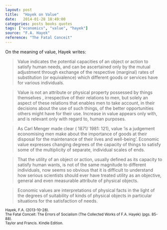 ```yaml
---
layout: post
title:  "Hayek on Value"
date:   2014-01-28 18:49:00
categories: posts books quotes
tags: ["economics", "value", "hayek"]
source: "F.A. Hayek"
reference: "The Fatal Conceit"
---
```


On the meaning of value, Hayek writes:

> Value indicates the potential capacities of an object or action to satisfy human needs, and can be ascertained only by the mutual adjustment through exchange of the respective (marginal) rates of substitution (or equivalence) which different goods or services have for various individuals.

> Value is not an attribute or physical property possessed by things themselves , irrespective of their relations to men, but solely an aspect of these relations that enables men to take account, in their decisions about the use of such things, of the better opportunities others might have for their use. Increase in value appears only with, and is relevant only with regard to, human purposes.

> As Carl Menger made clear ( 1871/ 1981: 121), value ‘is a judgement economising men make about the importance of goods at their disposal for the maintenance of their lives and well-being’. Economic value expresses changing degrees of the capacity of things to satisfy some of the multiplicity of separate, individual scales of ends.

> That the utility of an object or action, usually defined as its capacity to satisfy human wants, is not of the same magnitude to different individuals, now seems so obvious that it is difficult to understand how serious scientists should ever have treated utility as an objective, general and even measurable attribute of physical objects.

> Economic values are interpretations of physical facts in the light of the degrees of suitability of kinds of physical objects in particular situations for the satisfaction of needs.

<small>Hayek, F.A. (2013-10-28).<br />
The Fatal Conceit: The Errors of Socialism (The Collected Works of F.A. Hayek) (pgs. 85-88).<br />
Taylor and Francis. Kindle Edition.</small>